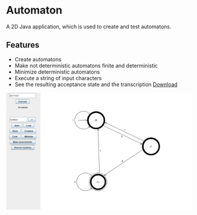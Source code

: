 # Automaton
A 2D Java application, which is used to create and test automatons.  

## Features
- Create automatons
- Make not deterministic automatons finite and deterministic
- Minimize deterministic automatons
- Execute a string of input characters
- See the resulting acceptance state and the transcription
[Download](https://www.dropbox.com/sh/xnlt7l0wdrvbm6c/AABfRHPgfq9DWzjPGRavfmf5a?dl=0)  

![](Pictures/Picture.png?raw=true)
